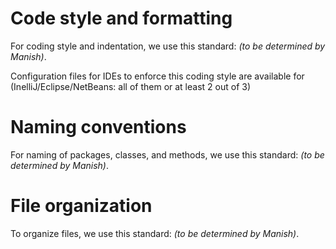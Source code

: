 # Code style and formatting

For coding style and indentation, we use this standard: _(to be determined by Manish)_.

Configuration files for IDEs to enforce this coding style are available for (InelliJ/Eclipse/NetBeans: all of them or at least 2 out of 3)

# Naming conventions

For naming of packages, classes, and methods, we use this standard: _(to be determined by Manish)_.

# File organization

To organize files, we use this standard: _(to be determined by Manish)_.